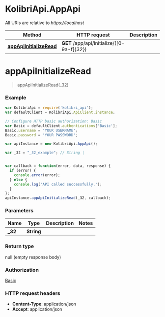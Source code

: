 # KolibriApi.AppApi

All URIs are relative to *https://localhost*

Method | HTTP request | Description
------------- | ------------- | -------------
[**appApiInitializeRead**](AppApi.md#appApiInitializeRead) | **GET** /app/api/initialize/([0-9a-f]{32}) | 


<a name="appApiInitializeRead"></a>
# **appApiInitializeRead**
> appApiInitializeRead(_32)





### Example
```javascript
var KolibriApi = require('kolibri_api');
var defaultClient = KolibriApi.ApiClient.instance;

// Configure HTTP basic authorization: Basic
var Basic = defaultClient.authentications['Basic'];
Basic.username = 'YOUR USERNAME';
Basic.password = 'YOUR PASSWORD';

var apiInstance = new KolibriApi.AppApi();

var _32 = "_32_example"; // String | 


var callback = function(error, data, response) {
  if (error) {
    console.error(error);
  } else {
    console.log('API called successfully.');
  }
};
apiInstance.appApiInitializeRead(_32, callback);
```

### Parameters

Name | Type | Description  | Notes
------------- | ------------- | ------------- | -------------
 **_32** | **String**|  | 

### Return type

null (empty response body)

### Authorization

[Basic](../README.md#Basic)

### HTTP request headers

 - **Content-Type**: application/json
 - **Accept**: application/json

